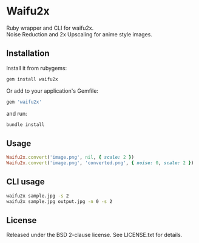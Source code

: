 # Waifu2x

Ruby wrapper and CLI for waifu2x.  
Noise Reduction and 2x Upscaling for anime style images.

## Installation

Install it from rubygems:

```sh
gem install waifu2x
```

Or add to your application's Gemfile:

```ruby
gem 'waifu2x'
```

and run:

```sh
bundle install
```

## Usage

```ruby
Waifu2x.convert('image.png', nil, { scale: 2 })
Waifu2x.convert('image.png', 'converted.png', { noise: 0, scale: 2 })
```

## CLI usage

```sh
waifu2x sample.jpg -s 2
waifu2x sample.jpg output.jpg -n 0 -s 2
```

## License

Released under the BSD 2-clause license. See LICENSE.txt for details.
